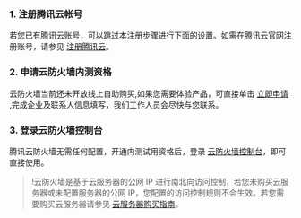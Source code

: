 
### 1. 注册腾讯云帐号
若您已有腾讯云账号，可以跳过本注册步骤进行下面的设置。如需在腾讯云官网注册账号，请参见 [注册腾讯云](https://cloud.tencent.com/document/product/378/17985)。
### 2. 申请云防火墙内测资格
云防火墙当前还未开放线上自助购买,如果您需要体验产品，可直接单击 [立即申请]( https://cloud.tencent.com/apply/p/6mqsuwiacdn) ,完成企业及联系人信息填写，我们工作人员会尽快与您联系。
### 3. 登录云防火墙控制台
腾讯云防火墙无需任何配置，开通内测试用资格后，登录 [云防火墙控制台]()，即可直接使用。
>!云防火墙是基于云服务器的公网 IP 进行南北向访问控制，若您未购买云服务器或未配置服务器的公网 IP，您配置的访问控制规则不会生效。若您需要购买云服务器请参见 [云服务器购买指南](https://cloud.tencent.com/document/product/213/493)。
